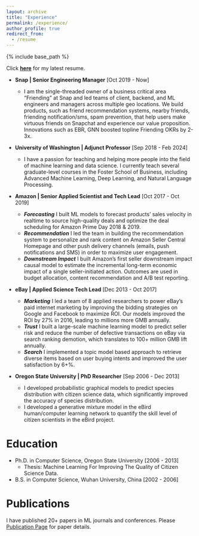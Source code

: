 ```yaml
---
layout: archive
title: "Experience"
permalink: /experience/
author_profile: true
redirect_from:
  - /resume
---
```


{% include base_path %}

Click <span style="color:blue">__[here](https://drive.google.com/file/d/1yD3WFDSlbJ4WsxQ1OcuRKIScprwMPPnV/view?usp=sharing)__</span> for my latest resume.

* __Snap | Senior Engineering Manager__ [Oct 2019 - Now]
  * I am the single-threaded owner of a business critical area “Friending” at Snap and led teams of client, backend, and ML engineers and managers across multiple geo locations. We build products, such as friend recommendation systems, nearby friends, friending notification/sms, spam prevention, that help users make virtuous friends on Snapchat and experience our value proposition. Innovations such as EBR, GNN boosted topline Friending OKRs by 2-3x. 

* __University of Washington | Adjunct Professor__ [Sep 2018 - Feb 2024]
  * I have a passion for teaching and helping more people into the field of machine learning and data science. I currently teach several graduate-level courses in the Foster School of Business, including Advanced Machine Learning, Deep Learning, and Natural Language Processing.

* __Amazon | Senior Applied Scientist and Tech Lead__ [Oct 2017 - Oct 2019]
  * **_Forecasting_** I built ML models to forecast products’ sales velocity in realtime to source high-quality deals and optimize the deal scheduling for Amazon Prime Day 2018 & 2019.
  * **_Recommendation_** I led the team in building the recommendation system to personalize and rank content on Amazon Seller Central Homepage and other push delivery channels (emails, push notifications and SMS) in order to maximize user engagement.
  * **_Downstream Impact_** I built Amazon’s first seller downstream impact causal model to estimate the incremental long-term economic impact of a single seller-initiated action. Outcomes are used in budget allocation, content recommendation and A/B test reporting.

* __eBay | Applied Science Tech Lead__ [Dec 2013 - Oct 2017]
  * **_Marketing_** I led a team of 8 applied researchers to power eBay’s paid internet marketing by improving the bidding strategies on Google and Facebook to maximize ROI. Our models improved the ROI by 27% in 2016, leading to millions more GMB annually.
  * **_Trust_** I built a large-scale machine learning model to predict seller risk and reduce the number of defective transactions on eBay via search ranking demotion, which translates to 100+ million GMB lift annually.
  * **_Search_** I implemented a topic model based approach to retrieve diverse items based on user buying intents and improved the user satisfaction by 6+%.

* __Oregon State University | PhD Researcher__ [Sep 2006 - Dec 2013]
  * I developed probabilistic graphical models to predict species distribution with citizen science data, which significantly improved the accuracy of species distribution.
  * I developed a generative mixture model in the eBird human/computer learning network to quantify the skill level of citizen scientists in the eBird project.

Education
======
* Ph.D. in Computer Science, Oregon State University [2006 - 2013]
  * Thesis: Machine Learning For Improving The Quality of Citizen Science Data.
* B.S. in Computer Science, Wuhan University, China [2002 - 2006]

Publications
======
I have published 20+ papers in ML journals and conferences. Please [Publication Page](https://zariable.github.io/publications/) for paper details. 
